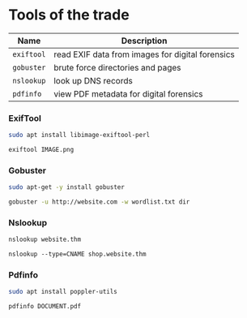 # Tools of the trade

Name | Description
-- | - 
`exiftool` | read EXIF data from images for digital forensics
`gobuster` | brute force directories and pages
`nslookup` | look up DNS records
`pdfinfo` | view PDF metadata for digital forensics

### ExifTool

```bash
sudo apt install libimage-exiftool-perl

exiftool IMAGE.png
```

### Gobuster

```bash
sudo apt-get -y install gobuster

gobuster -u http://website.com -w wordlist.txt dir
```

### Nslookup

```bash
nslookup website.thm

nslookup --type=CNAME shop.website.thm
```

### Pdfinfo

```bash
sudo apt install poppler-utils

pdfinfo DOCUMENT.pdf
```